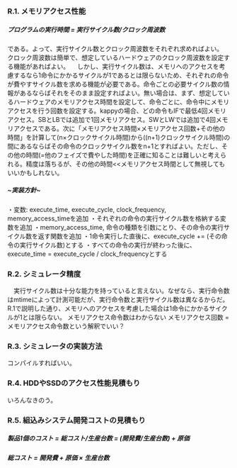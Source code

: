 ### R.1. メモリアクセス性能
##### プログラムの実行時間 = 実行サイクル数/クロック周波数
である。よって、実行サイクル数とクロック周波数をそれぞれ求めればよい。  クロック周波数は簡単で、想定しているハードウェアのクロック周波数を設定する機能があればよい。
　しかし、実行サイクル数は、メモリへのアクセスを考慮するなら1命令にかかるサイクルが1であるとは限らないため、それぞれの命令が費やすサイクル数を求める機能が必要である。命令ごとの必要サイクル数の情報があるならばそれをそのまま設定すればよい。無い場合は、まず、想定しているハードウェアのメモリアクセス時間を設定して、命令ごとに、命令中にメモリアクセスを行う回数を設定する。kappyの場合、どの命令もIFで最低4回メモリアクセス。SBとLBでは追加で1回メモリアクセス。SWとLWでは追加で4回メモリアクセスである。次に「メモリアクセス時間×メモリアクセス回数+その他の時間」を計算して(n×クロックサイクル時間)から((n+1)クロックサイクル時間)の間にあるならばその命令のクロックサイクル数をn+1とすればよい。ただし、その他の時間(=他のフェイズで費やした時間)を正確に知ることは難しいと考えられる。精度は落ちるが、その他の時間<<メモリアクセス時間として無視してもいいかもしれない。
##### ~実装方針~
・変数: execute_time, execute_cycle, clock_frequency, memory_access_timeを追加
・それぞれの命令の実行サイクル数を格納する変数を追加
・memory_access_time, 命令の種類を引数にとり、その命令の実行サイクル数を返す関数を追加
・1命令実行した直後に、execute_cycle += (その命令の実行サイクル数)とする
・すべての命令の実行が終わった後に、execute_time = execute_cycle / clock_frequencyとする

### R.2. シミュレータ精度
　実行サイクル数は十分な能力を持っていると言えない。なぜなら、実行命令数はmtimeによって計測可能だが、実行命令数と実行サイクル数は異なるからだ。R.1で説明した通り、メモリへのアクセスを考慮した場合は1命令にかかるサイクルが1とは限らない。
メモリアクセス命令数はわからない
メモリアクセス回数 = メモリアクセス命令数という解釈でいい？

### R.3. シミュレータの実装方法
コンパイルすればいい。

### R.4. HDDやSSDのアクセス性能見積もり
いろんなきのう。

### R.5. 組込みシステム開発コストの見積もり
##### 製品1個のコスト = 総コスト/生産台数 = (開発費/生産台数) + 原価
##### 総コスト = 開発費 + 原価 × 生産台数
